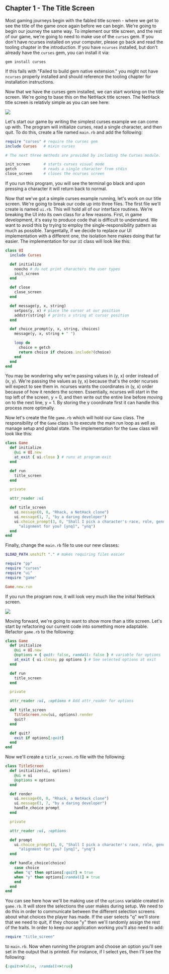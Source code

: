 ## Chapter 1 - The Title Screen

Most gaming journeys begin with the fabled title screen - where we get to see the title of the game once again before we can begin. We're going to begin our journey the same way. To implement our title screen, and the rest of our game, we're going to need to make use of the `curses` gem. If you don't have ncurses installed on your computer, please go back and read the tooling chapter in the introduction. If you have `ncurses` installed, but don't already have the `curses` gem, you can install it via:

    gem install curses

If this fails with "Failed to build gem native extension." you might not have `ncurses` properly installed and should reference the tooling chapter for installation instructions.

Now that we have the curses gem installed, we can start working on the title screen. We're going to base this on the NetHack title screen. The NetHack title screen is relativly simple as you can see here:

![](figures/character.png)

Let's start our game by writing the simplest curses example we can come up with. The program will initialize curses, read a single character, and then quit. To do this, create a file named `main.rb` and add the following:

```ruby
require "curses" # require the curses gem
include Curses   # mixin curses

# The next three methods are provided by including the Curses module.

init_screen      # starts curses visual mode
getch            # reads a single character from stdin
close_screen     # closes the ncurses screen
```

If you run this program, you will see the terminal go black and upon pressing a character it will return back to normal.

Now that we've got a simple curses example running, let's work on our title screen. We're going to break our code up into three files. The first file we'll create is named `ui.rb`. This will hold all of our interface routines.  We're breaking the UI into its own class for a few reasons. First, in game development, it's easy to produce code that is difficult to understand. We want to avoid this by trying to employ the single-responsibility pattern as much as possible. Tangentally, if we decide to replace our UI implementation with a different one, the isolation here makes doing that far easier. The implementation for our `UI` class will look like this:

```ruby
class UI
  include Curses

  def initialize
    noecho # do not print characters the user types
    init_screen
  end

  def close
    close_screen
  end

  def message(y, x, string)
    setpos(y, x) # place the cursor at our position
    addstr(string) # prints a string at cursor position
  end

  def choice_prompt(y, x, string, choices)
    message(y, x, string + " ")

    loop do
      choice = getch
      return choice if choices.include?(choice)
    end
  end
end
```

You may be wondering why we're passing values in (y, x) order instead of (x, y). We're passing the values as (y, x) because that's the order ncurses will expect to see them in. ncurses wants the coordinates in (y, x) order because of how it renders the screen. Essentially, ncurses will start in the top left of the screen, y = 0, and then write out the entire line before moving on to the next line, y = 1. By storing the y coordinate first it can handle this process more optimally.

Now let's create the file `game.rb` which will hold our `Game` class. The responsibility of the `Game` class is to execute the main run loop as well as manage setup and global state. The implementation for the `Game` class will look like this:

```ruby
class Game
  def initialize
    @ui = UI.new
    at_exit { ui.close } # runs at program exit
  end

  def run
    title_screen
  end

  private

  attr_reader :ui

  def title_screen
    ui.message(0, 0, "Rhack, a NetHack clone")
    ui.message(1, 7, "by a daring developer")
    ui.choice_prompt(3, 0, "Shall I pick a character's race, role, gender and " + 
      "alignment for you? [ynq]", "ynq")
  end
end
```

Finally, change the `main.rb` file to use our new classes:

```ruby
$LOAD_PATH.unshift "." # makes requiring files easier

require "pp"
require "curses"
require "ui"
require "game"

Game.new.run
```

If you run the program now, it will look very much like the initial NetHack screen.

![](figures/rhack.png)

Moving forward, we're going to want to show more than a title screen. Let's start by refactoring our current code into something more adaptable. Refactor `game.rb` to the following:

```ruby
class Game
  def initialize
    @ui = UI.new
    @options = { quit: false, randall: false } # variable for options
    at_exit { ui.close; pp options } # See selected options at exit
  end

  def run
    title_screen
  end

  private

  attr_reader :ui, :options # Add attr_reader for options

  def title_screen
    TitleScreen.new(ui, options).render
    quit?
  end

  def quit?
    exit if options[:quit]
  end
end
```

Now we'll create a `title_screen.rb` file with the following:

```ruby
class TitleScreen
  def initialize(ui, options)
    @ui = ui
    @options = options
  end

  def render
    ui.message(0, 0, "Rhack, a NetHack clone")
    ui.message(1, 7, "by a daring developer")
    handle_choice prompt
  end

  private

  attr_reader :ui, :options

  def prompt
    ui.choice_prompt(3, 0, "Shall I pick a character's race, role, gender and " + 
      "alignment for you? [ynq]", "ynq")
  end

  def handle_choice(choice)
    case choice
    when "q" then options[:quit] = true
    when "y" then options[:randall] = true
    end
  end
end
```

You can see here how we'll be making use of the `options` variable created in `game.rb`. It will store the selections the user makes during setup. We need to do this in order to communicate between the different selection screens about what choices the player has made. If the user selects "q" we'll store that we need to quit, if they choose "y" then we'll randomly assign the rest of the traits. In order to keep our application working you'll also need to add:

```ruby
require "title_screen"
```

to `main.rb`. Now when running the program and choose an option you'll see set in the output that is printed. For instance, if I select yes, then I'll see the following:

```ruby
{:quit=>false, :randall=>true}
```
